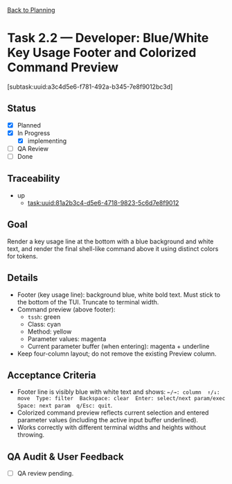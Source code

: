 [Back to Planning](./planning.md)

# Task 2.2 — Developer: Blue/White Key Usage Footer and Colorized Command Preview

[subtask:uuid:a3c4d5e6-f781-492a-b345-7e8f9012bc3d]

## Status
- [x] Planned
- [x] In Progress
  - [x] implementing
- [ ] QA Review
- [ ] Done

## Traceability
- up
  - [task:uuid:81a2b3c4-d5e6-4718-9823-5c6d7e8f9012](./task-2.md)

## Goal
Render a key usage line at the bottom with a blue background and white text, and render the final shell-like command above it using distinct colors for tokens.

## Details
- Footer (key usage line): background blue, white bold text. Must stick to the bottom of the TUI. Truncate to terminal width.
- Command preview (above footer):
  - `tssh`: green
  - Class: cyan
  - Method: yellow
  - Parameter values: magenta
  - Current parameter buffer (when entering): magenta + underline
- Keep four-column layout; do not remove the existing Preview column.

## Acceptance Criteria
- Footer line is visibly blue with white text and shows: `←/→: column  ↑/↓: move  Type: filter  Backspace: clear  Enter: select/next param/exec  Space: next param  q/Esc: quit`.
- Colorized command preview reflects current selection and entered parameter values (including the active input buffer underlined).
- Works correctly with different terminal widths and heights without throwing.

## QA Audit & User Feedback
- [ ] QA review pending.